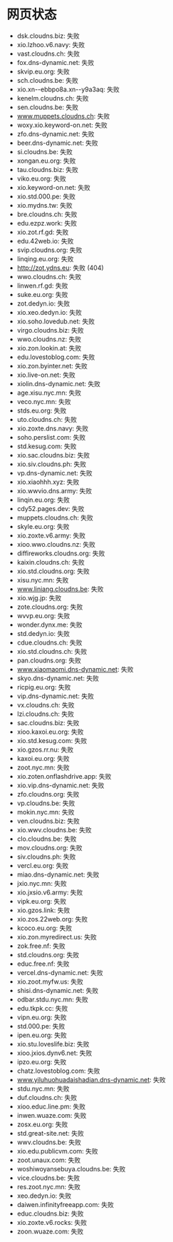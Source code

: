 # 网页状态
- dsk.cloudns.biz: 失败
- xio.lzhoo.v6.navy: 失败
- vast.cloudns.ch: 失败
- fox.dns-dynamic.net: 失败
- skvip.eu.org: 失败
- sch.cloudns.be: 失败
- xio.xn--ebbpo8a.xn--y9a3aq: 失败
- kenelm.cloudns.ch: 失败
- sen.cloudns.be: 失败
- www.muppets.cloudns.ch: 失败
- woxy.xio.keyword-on.net: 失败
- zfo.dns-dynamic.net: 失败
- beer.dns-dynamic.net: 失败
- si.cloudns.be: 失败
- xongan.eu.org: 失败
- tau.cloudns.biz: 失败
- viko.eu.org: 失败
- xio.keyword-on.net: 失败
- xio.std.000.pe: 失败
- xio.mydns.tw: 失败
- bre.cloudns.ch: 失败
- edu.ezpz.work: 失败
- xio.zot.rf.gd: 失败
- edu.42web.io: 失败
- svip.cloudns.org: 失败
- linqing.eu.org: 失败
- http://zot.ydns.eu: 失败 (404)
- wwo.cloudns.ch: 失败
- linwen.rf.gd: 失败
- suke.eu.org: 失败
- zot.dedyn.io: 失败
- xio.xeo.dedyn.io: 失败
- xio.soho.lovedub.net: 失败
- virgo.cloudns.biz: 失败
- wwo.cloudns.nz: 失败
- xio.zon.lookin.at: 失败
- edu.lovestoblog.com: 失败
- xio.zon.byinter.net: 失败
- xio.live-on.net: 失败
- xiolin.dns-dynamic.net: 失败
- age.xisu.nyc.mn: 失败
- veco.nyc.mn: 失败
- stds.eu.org: 失败
- uto.cloudns.ch: 失败
- xio.zoxte.dns.navy: 失败
- soho.perslist.com: 失败
- std.kesug.com: 失败
- xio.sac.cloudns.biz: 失败
- xio.siv.cloudns.ph: 失败
- vp.dns-dynamic.net: 失败
- xio.xiaohhh.xyz: 失败
- xio.wwvio.dns.army: 失败
- linqin.eu.org: 失败
- cdy52.pages.dev: 失败
- muppets.cloudns.ch: 失败
- skyle.eu.org: 失败
- xio.zoxte.v6.army: 失败
- xioo.wwo.cloudns.nz: 失败
- diffireworks.cloudns.org: 失败
- kaixin.cloudns.ch: 失败
- xio.std.cloudns.org: 失败
- xisu.nyc.mn: 失败
- www.liniang.cloudns.be: 失败
- xio.wjg.jp: 失败
- zote.cloudns.org: 失败
- wvvp.eu.org: 失败
- wonder.dynx.me: 失败
- std.dedyn.io: 失败
- cdue.cloudns.ch: 失败
- xio.std.cloudns.ch: 失败
- pan.cloudns.org: 失败
- www.xiaomaomi.dns-dynamic.net: 失败
- skyo.dns-dynamic.net: 失败
- ricpig.eu.org: 失败
- vip.dns-dynamic.net: 失败
- vx.cloudns.ch: 失败
- lzi.cloudns.ch: 失败
- sac.cloudns.biz: 失败
- xioo.kaxoi.eu.org: 失败
- xio.std.kesug.com: 失败
- xio.gzos.rr.nu: 失败
- kaxoi.eu.org: 失败
- zoot.nyc.mn: 失败
- xio.zoten.onflashdrive.app: 失败
- xio.vip.dns-dynamic.net: 失败
- zfo.cloudns.org: 失败
- vp.cloudns.be: 失败
- mokin.nyc.mn: 失败
- ven.cloudns.biz: 失败
- xio.wwv.cloudns.be: 失败
- clo.cloudns.be: 失败
- mov.cloudns.org: 失败
- siv.cloudns.ph: 失败
- vercl.eu.org: 失败
- miao.dns-dynamic.net: 失败
- jxio.nyc.mn: 失败
- xio.jxsio.v6.army: 失败
- vipk.eu.org: 失败
- xio.gzos.link: 失败
- xio.zos.22web.org: 失败
- kcoco.eu.org: 失败
- xio.zon.myredirect.us: 失败
- zok.free.nf: 失败
- std.cloudns.org: 失败
- educ.free.nf: 失败
- vercel.dns-dynamic.net: 失败
- xio.zoot.myfw.us: 失败
- shisi.dns-dynamic.net: 失败
- odbar.stdu.nyc.mn: 失败
- edu.tkpk.cc: 失败
- vipn.eu.org: 失败
- std.000.pe: 失败
- ipen.eu.org: 失败
- xio.stu.loveslife.biz: 失败
- xioo.jxios.dynv6.net: 失败
- ipzo.eu.org: 失败
- chatz.lovestoblog.com: 失败
- www.yiluhuohuadaishadian.dns-dynamic.net: 失败
- stdu.nyc.mn: 失败
- duf.cloudns.ch: 失败
- xioo.educ.line.pm: 失败
- inwen.wuaze.com: 失败
- zosx.eu.org: 失败
- std.great-site.net: 失败
- wwv.cloudns.be: 失败
- xio.edu.publicvm.com: 失败
- zoot.unaux.com: 失败
- woshiwoyansebuya.cloudns.be: 失败
- vice.cloudns.be: 失败
- res.zoot.nyc.mn: 失败
- xeo.dedyn.io: 失败
- daiwen.infinityfreeapp.com: 失败
- educ.cloudns.biz: 失败
- xio.zoxte.v6.rocks: 失败
- zoon.wuaze.com: 失败
